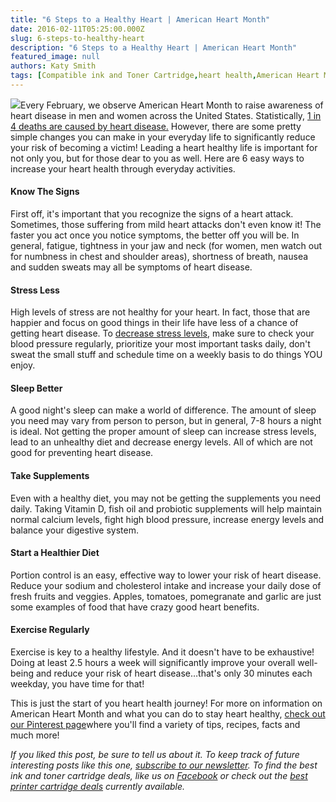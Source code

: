 ```yaml
---
title: "6 Steps to a Healthy Heart | American Heart Month"
date: 2016-02-11T05:25:00.000Z
slug: 6-steps-to-healthy-heart
description: "6 Steps to a Healthy Heart | American Heart Month"
featured_image: null
authors: Katy Smith
tags: [Compatible ink and Toner Cartridge,heart health,American Heart Month,heart disease,ComboInk]
---
```


[![](/blog/images/7K0A0259.JPG)](/blog/images/7K0A0259.JPG)Every February, we observe American Heart Month to raise awareness of heart disease in men and women across the United States. Statistically, [1 in 4 deaths are caused by heart disease.](http://healthfinder.gov/nho/februarytoolkit.aspx) However, there are some pretty simple changes you can make in your everyday life to significantly reduce your risk of becoming a victim! Leading a heart healthy life is important for not only you, but for those dear to you as well. Here are 6 easy ways to increase your heart health through everyday activities.

#### Know The Signs

First off, it's important that you recognize the signs of a heart attack. Sometimes, those suffering from mild heart attacks don't even know it! The faster you act once you notice symptoms, the better off you will be. In general, fatigue, tightness in your jaw and neck (for women, men watch out for numbness in chest and shoulder areas), shortness of breath, nausea and sudden sweats may all be symptoms of heart disease.

#### Stress Less

High levels of stress are not healthy for your heart. In fact, those that are happier and focus on good things in their life have less of a chance of getting heart disease. To [decrease stress levels](http://blog.comboink.local/easy-ways-to-prevent-stress-at-work-lower-stroke-risk/), make sure to check your blood pressure regularly, prioritize your most important tasks daily, don't sweat the small stuff and schedule time on a weekly basis to do things YOU enjoy.

#### Sleep Better

A good night's sleep can make a world of difference. The amount of sleep you need may vary from person to person, but in general, 7-8 hours a night is ideal. Not getting the proper amount of sleep can increase stress levels, lead to an unhealthy diet and decrease energy levels. All of which are not good for preventing heart disease.

#### Take Supplements

Even with a healthy diet, you may not be getting the supplements you need daily. Taking Vitamin D, fish oil and probiotic supplements will help maintain normal calcium levels, fight high blood pressure, increase energy levels and balance your digestive system.

#### Start a Healthier Diet

Portion control is an easy, effective way to lower your risk of heart disease. Reduce your sodium and cholesterol intake and increase your daily dose of fresh fruits and veggies. Apples, tomatoes, pomegranate and garlic are just some examples of food that have crazy good heart benefits.

#### Exercise Regularly

Exercise is key to a healthy lifestyle. And it doesn't have to be exhaustive! Doing at least 2.5 hours a week will significantly improve your overall well-being and reduce your risk of heart disease…that's only 30 minutes each weekday, you have time for that!

This is just the start of you heart health journey! For more on information on American Heart Month and what you can do to stay heart healthy, [check out our Pinterest page](https://www.pinterest.com/ComboInk/american-heart-month/)where you'll find a variety of tips, recipes, facts and much more!  
  
_If you liked this post, be sure to tell us about it. To keep track of future interesting posts like this one, [subscribe to our newsletter](https://www.comboink.com/coupon). To find the best ink and toner cartridge deals, like us on [Facebook](https://www.facebook.com/comboink/) or check out the [best printer cartridge deals](https://www.comboink.com/coupon) currently available._